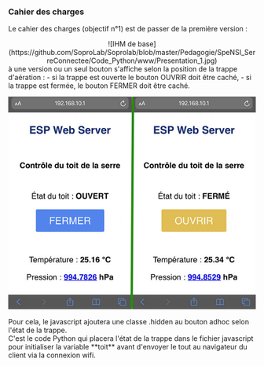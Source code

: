 ### Cahier des charges

Le cahier des charges (objectif n°1) est de passer de la première version :<br />
<div align="center">
![IHM de base](https://github.com/SoproLab/Soprolab/blob/master/Pedagogie/SpeNSI_SerreConnectee/Code_Python/www/Presentation_1.jpg)
</div>
à une version ou un seul bouton s'affiche selon la position de la trappe d'aération :
- si la trappe est ouverte le bouton OUVRIR doit être caché,
- si la trappe est fermée, le bouton FERMER doit être caché.
<div align="center">
  
![IHM version 2](https://github.com/SoproLab/Soprolab/blob/master/Pedagogie/SpeNSI_SerreConnectee/Code_Python/www/Objectif_1.jpg)
</div>
Pour cela, le javascript ajoutera une classe .hidden au bouton adhoc selon l'état de la trappe.<br>
C'est le code Python qui placera l'état de la trappe dans le fichier javascript pour initialiser la variable **toit** avant d'envoyer le tout au navigateur du client via la connexion wifi.
